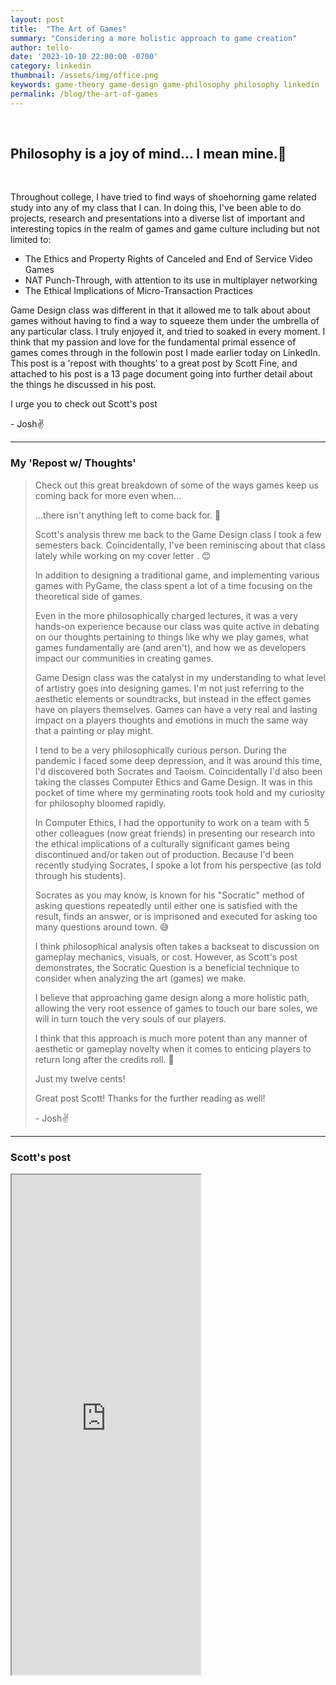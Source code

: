```yaml
---
layout: post
title:  "The Art of Games"
summary: "Considering a more holistic approach to game creation"
author: tello-
date: '2023-10-10 22:00:00 -0700'
category: linkedin
thumbnail: /assets/img/office.png
keywords: game-theory game-design game-philosophy philosophy linkedin
permalink: /blog/the-art-of-games
---
```


<div>
<br>
<h2>Philosophy is a joy of mind... I mean mine.🤡</h2>
<br>
<p>Throughout college, I have tried to find ways of shoehorning game related study into any of my class that I can. In doing this, I've been able to do projects, research and presentations into a diverse list of important and interesting topics in the realm of games and game culture including but not limited to:</p>

<ul>
<li>The Ethics and Property Rights of Canceled and End of Service Video Games </li>
<li>NAT Punch-Through, with attention to its use in multiplayer networking</li>
<li>The Ethical Implications of Micro-Transaction Practices</li>
</ul>

<p>Game Design class was different in that it allowed me to talk about about games without having to find a way to squeeze them under the umbrella of any particular class. I truly enjoyed it, and tried to soaked in every moment. I think that my passion and love for the fundamental primal essence of games comes through in the followin post I made earlier today on LinkedIn. This post is a 'repost with thoughts' to a great post by Scott Fine, and attached to his post is a 13 page document going into further detail about the things he discussed in his post.</p>

<p>I urge you to check out Scott's post</p>

<p>- Josh✌️</p>

<hr>

<h3>My 'Repost w/ Thoughts'</h3>

<blockquote><p>Check out this great breakdown of some of the ways games keep us coming back for more even when...</p>

<p>...there isn't anything left to come back for. 🤔</p>

<p>Scott's analysis threw me back to the Game Design class I took a few semesters back. Coincidentally, I've been reminiscing about that class lately while working on my cover letter . 😊</p>

<p>In addition to designing a traditional game, and implementing various games with PyGame, the class spent a lot of a time focusing on the theoretical side of games.</p>

<p>Even in the more philosophically charged lectures, it was a very hands-on experience because our class was quite active in debating on our thoughts pertaining to things like why we play games, what games fundamentally are (and aren't), and how we as developers impact our communities in creating games.</p>

<p>Game Design class was the catalyst in my understanding to what level of artistry goes into designing games. I'm not just referring to the aesthetic elements or soundtracks, but instead in the effect games have on players themselves. Games can have a very real and lasting impact on a players thoughts and emotions in much the same way that a painting or play might.</p>

<p>I tend to be a very philosophically curious person. During the pandemic I faced some deep depression, and it was around this time, I'd discovered both Socrates and Taoism. Coincidentally I'd also been taking the classes Computer Ethics and Game Design. It was in this pocket of time where my germinating roots took hold and my curiosity for philosophy bloomed rapidly.</p>

<p>In Computer Ethics, I had the opportunity to work on a team with 5 other colleagues (now great friends) in presenting our research into the ethical implications of a culturally significant games being discontinued and/or taken out of production. Because I'd been recently studying Socrates, I spoke a lot from his perspective (as told through his students).</p>

<p>Socrates as you may know, is known for his "Socratic" method of asking questions repeatedly until either one is satisfied with the result, finds an answer, or is imprisoned and executed for asking too many questions around town. 😅</p>

<p>I think philosophical analysis often takes a backseat to discussion on gameplay mechanics, visuals, or cost. However, as Scott's post demonstrates, the Socratic Question is a beneficial technique to consider when analyzing the art (games) we make.</p>

<p>I believe that approaching game design along a more holistic path, allowing the very root essence of games to touch our bare soles, we will in turn touch the very souls of our players.</p>

<p>I think that this approach is much more potent than any manner of aesthetic or gameplay novelty when it comes to enticing players to return long after the credits roll. 💞</p>

<p>Just my twelve cents!</p>

<p>Great post Scott! Thanks for the further reading as well!</p>

<p>- Josh✌️</p>
</blockquote>
<hr>

<h3>Scott's post</h3>

<div class="center">
    <iframe src="https://www.linkedin.com/embed/feed/update/urn:li:ugcPost:7117493531924992001" class="iframe-border" height="800" width="60%" allowfullscreen="" title="Embedded post"></iframe>
</div>